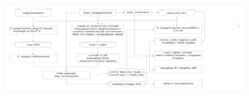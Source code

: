 <img align="left" width="480" height="170" src="https://github.com/MenghaoZhao/RSNA2023kaggle/blob/master/rnsa_pipeline.jpeg">
